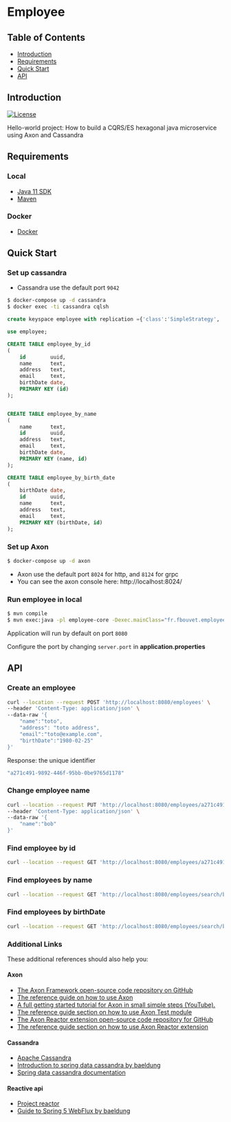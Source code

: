 # Employee 

## Table of Contents

- [Introduction](#introduction)
- [Requirements](#requirements)
- [Quick Start](#quick-start)
- [API](#requirements)


## Introduction

[![License](https://img.shields.io/badge/License-MIT%202.0-blue.svg)](https://opensource.org/licenses/MIT)


Hello-world project: How to build a CQRS/ES hexagonal java microservice using Axon and Cassandra


## Requirements


### Local
* [Java 11 SDK](https://www.oracle.com/java/technologies/downloads/#java11)
* [Maven](https://maven.apache.org/download.cgi)

### Docker
* [Docker](https://www.docker.com/get-docker)

## Quick Start

### Set up cassandra

- Cassandra use the default port `9042`

```bash
$ docker-compose up -d cassandra
$ docker exec -ti cassandra cqlsh
```
```sql
create keyspace employee with replication ={'class':'SimpleStrategy', 'replication_factor':1};

use employee;

CREATE TABLE employee_by_id
(
    id        uuid,
    name      text,
    address   text,
    email     text,
    birthDate date,
    PRIMARY KEY (id)
);


CREATE TABLE employee_by_name
(
    name      text,
    id        uuid,
    address   text,
    email     text,
    birthDate date,
    PRIMARY KEY (name, id)
);

CREATE TABLE employee_by_birth_date
(
    birthDate date,
    id        uuid,
    name      text,
    address   text,
    email     text,
    PRIMARY KEY (birthDate, id)
);
```

### Set up Axon
```bash
$ docker-compose up -d axon
```
- Axon use the default port `8024` for http, and `8124` for grpc
- You can see the axon console here: http://localhost:8024/

### Run employee in local
```bash
$ mvn compile
$ mvn exec:java -pl employee-core -Dexec.mainClass="fr.fbouvet.employee.EmployeeApplication"
```

Application will run by default on port `8080`

Configure the port by changing `server.port` in __application.properties__


## API

### Create an employee
```bash
curl --location --request POST 'http://localhost:8080/employees' \
--header 'Content-Type: application/json' \
--data-raw '{
    "name":"toto",
    "address": "toto address",
    "email":"toto@example.com",
    "birthDate":"1980-02-25"
}'
```
Response: the unique identifier
```bash
"a271c491-9892-446f-95bb-0be9765d1178"
```

### Change employee name
```bash
curl --location --request PUT 'http://localhost:8080/employees/a271c491-9892-446f-95bb-0be9765d1178/name' \
--header 'Content-Type: application/json' \
--data-raw '{
    "name":"bob"
}'
```

### Find employee by id
```bash
curl --location --request GET 'http://localhost:8080/employees/a271c491-9892-446f-95bb-0be9765d1178'
```

### Find employees by name
```bash
curl --location --request GET 'http://localhost:8080/employees/search/by-name/bob'
```

### Find employees by birthDate
```bash
curl --location --request GET 'http://localhost:8080/employees/search/by-birth-date/1980-02-04'
```

### Additional Links
These additional references should also help you:
#### Axon
* [The Axon Framework open-source code repository on GitHub](https://github.com/AxonFramework)
* [The reference guide on how to use Axon](https://docs.axoniq.io/reference-guide/)
* [A full getting started tutorial for Axon in small simple steps (YouTube).](https://www.youtube.com/watch?v=tqn9p8Duy54&list=PL4O1nDpoa5KQkkApGXjKi3rzUW3II5pjm)
* [The reference guide section on how to use Axon Test module](https://docs.axoniq.io/reference-guide/axon-framework/testing)
* [The Axon Reactor extension open-source code repository for GitHub](https://github.com/AxonFramework/extension-reactor)
* [The reference guide section on how to use Axon Reactor extension](https://docs.axoniq.io/reference-guide/extensions/reactor)
 
#### Cassandra
* [Apache Cassandra](https://cassandra.apache.org/_/index.html)
* [Introduction to spring data cassandra by baeldung](https://www.baeldung.com/spring-data-cassandra-tutorial)
* [Spring data cassandra documentation](https://spring.io/projects/spring-data-cassandra)

#### Reactive api
* [Project reactor](https://projectreactor.io/)
* [Guide to Spring 5 WebFlux by baeldung](https://www.baeldung.com/spring-webflux)
